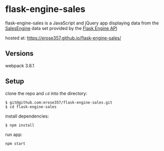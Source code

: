 # flask-engine-sales
flask-engine-sales is a JavaScript and jQuery app displaying data from the [SalesEngine](https://github.com/turingschool-examples/sales_engine/tree/master/data) data set provided by the [Flask Engine API](https://flask-engine-api.herokuapp.com/)  

hosted at: https://erose357.github.io/flask-engine-sales/

## Versions

webpack 3.8.1  

## Setup

clone the repo and `cd` into the directory:  
```
$ git@github.com:erose357/flask-engine-sales.git
$ cd flask-engine-sales
```
install dependencies:  
```
$ npm install
```
run app:
```
npm start
```
